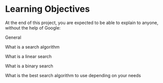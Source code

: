 # Learning Objectives
At the end of this project, you are expected to be able to explain to anyone, without the help of Google:

General

What is a search algorithm

What is a linear search

What is a binary search

What is the best search algorithm to use depending on your needs
